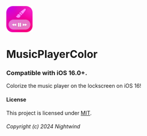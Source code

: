 <img width="70" src="musicplayercolorsettings/Resources/icon@3.png">

# MusicPlayerColor
### Compatible with iOS 16.0+.
Colorize the music player on the lockscreen on iOS 16!

#### License
This project is licensed under [MIT](LICENSE).

###### Copyright (c) 2024 Nightwind